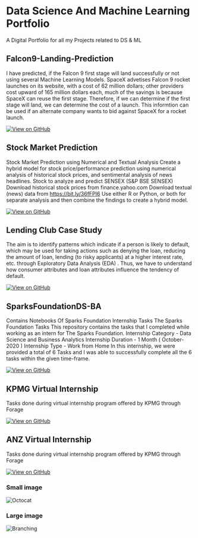 # Data Science And Machine Learning Portfolio

A Digital Portfolio for all my Projects related to DS & ML

## Falcon9-Landing-Prediction

I have predicted, if the Falcon 9 first stage will land successfully or not using several Machine Learning Models. SpaceX advetises Falcon 9 rocket launches on its website, with a cost of 62 million dollars; other providers cost upward of 165 million dollars each, much of the savings is because SpaceX can reuse the first stage. Therefore, if we can determine if the first stage will land, we can determine the cost of a launch. This informtion can be used if an alternate company wants to bid against SpaceX for a rocket launch.

[![View on GitHub](https://img.shields.io/badge/GitHub-View_on_GitHub-blue?logo=GitHub)](https://github.com/niranjannagabhushan/Falcon9-Landing-Prediction)

## Stock Market Prediction

Stock Market Prediction using Numerical and Textual Analysis
Create a hybrid model for stock price/performance prediction using numerical analysis of historical stock prices, and sentimental analysis of news headlines. Stock to analyze and predict SENSEX (S&P BSE SENSEX) Download historical stock prices from finance.yahoo.com Download textual (news) data from https://bit.ly/36fFPI6 Use either R or Python, or both for separate analysis and then combine the findings to create a hybrid model.

[![View on GitHub](https://img.shields.io/badge/GitHub-View_on_GitHub-blue?logo=GitHub)](https://github.com/niranjannagabhushan/Stock-Market-Prediction)

## Lending Club Case Study

The aim is to identify patterns which indicate if a person is likely to default, which may be used for taking actions such as denying the loan, reducing the amount of loan, lending (to risky applicants) at a higher interest rate, etc. through Exploratory Data Analysis (EDA) . Thus, we have to understand how consumer attributes and loan attributes influence the tendency of default.

[![View on GitHub](https://img.shields.io/badge/GitHub-View_on_GitHub-blue?logo=GitHub)](https://github.com/niranjannagabhushan/LendingClubCaseStudy)


## SparksFoundationDS-BA
Contains Notebooks Of Sparks Foundation Internship Tasks The Sparks Foundation Tasks This repository contains the tasks that I completed while working as an intern for The Sparks Foundation.
Internship Category - Data Science and Business Analytics Internship Duration - 1 Month ( October-2020 ) Internship Type - Work from Home In this internship, we were provided a total of 6 Tasks and I was able to successfully complete all the 6 tasks within the given time-frame.

[![View on GitHub](https://img.shields.io/badge/GitHub-View_on_GitHub-blue?logo=GitHub)](https://github.com/niranjannagabhushan/SparksFoundationDS-BA)




## KPMG Virtual Internship

Tasks done during virtual internship program offered by KPMG through Forage

[![View on GitHub](https://img.shields.io/badge/GitHub-View_on_GitHub-blue?logo=GitHub)](https://github.com/niranjannagabhushan/KPMG-Virtual-Internship)

## ANZ Virtual Internship

Tasks done during virtual internship program offered by KPMG through Forage

[![View on GitHub](https://img.shields.io/badge/GitHub-View_on_GitHub-blue?logo=GitHub)](https://github.com/niranjannagabhushan/ANZ-Virtual-Internship)



### Small image

![Octocat](https://github.githubassets.com/images/icons/emoji/octocat.png)

### Large image

![Branching](https://guides.github.com/activities/hello-world/branching.png)



